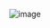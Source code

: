 ![image](https://user-images.githubusercontent.com/63926982/175697352-932c4f09-4252-49da-af87-9cb5cbfece63.png)





